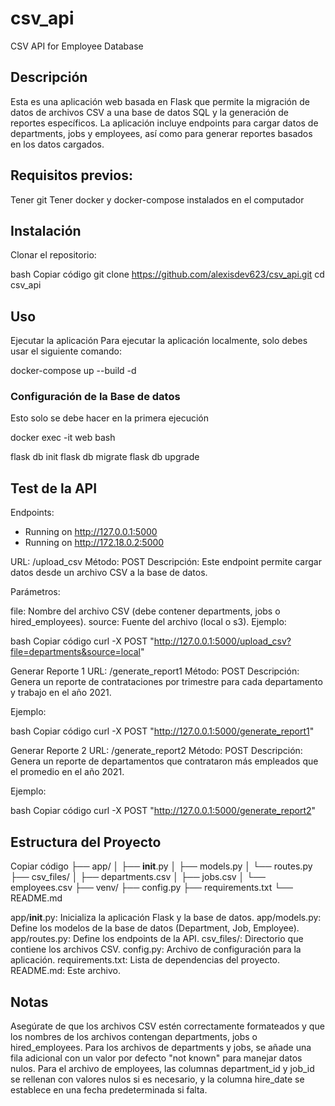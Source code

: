 # csv_api
CSV API for Employee Database

## Descripción

Esta es una aplicación web basada en Flask que permite la migración de datos de archivos CSV a una base de datos SQL y la generación de reportes específicos. La aplicación incluye endpoints para cargar datos de departments, jobs y employees, así como para generar reportes basados en los datos cargados.


## Requisitos previos:

Tener git
Tener docker y docker-compose instalados en el computador




## Instalación
Clonar el repositorio:

bash
Copiar código
git clone https://github.com/alexisdev623/csv_api.git
cd csv_api


## Uso
Ejecutar la aplicación
Para ejecutar la aplicación localmente, solo debes usar el siguiente comando:

docker-compose up --build -d



### Configuración de la Base de datos
Esto solo se debe hacer en la primera ejecución

docker exec -it web bash

flask db init
flask db migrate
flask db upgrade



## Test de la API

Endpoints: 
 * Running on http://127.0.0.1:5000
 * Running on http://172.18.0.2:5000

URL: /upload_csv
Método: POST
Descripción: Este endpoint permite cargar datos desde un archivo CSV a la base de datos.

Parámetros:

file: Nombre del archivo CSV (debe contener departments, jobs o hired_employees).
source: Fuente del archivo (local o s3).
Ejemplo:

bash
Copiar código
curl -X POST "http://127.0.0.1:5000/upload_csv?file=departments&source=local"



Generar Reporte 1
URL: /generate_report1
Método: POST
Descripción: Genera un reporte de contrataciones por trimestre para cada departamento y trabajo en el año 2021.

Ejemplo:

bash
Copiar código
curl -X POST "http://127.0.0.1:5000/generate_report1"



Generar Reporte 2
URL: /generate_report2
Método: POST
Descripción: Genera un reporte de departamentos que contrataron más empleados que el promedio en el año 2021.

Ejemplo:

bash
Copiar código
curl -X POST "http://127.0.0.1:5000/generate_report2"






## Estructura del Proyecto

Copiar código
├── app/
│   ├── __init__.py
│   ├── models.py
│   └── routes.py
├── csv_files/
│   ├── departments.csv
│   ├── jobs.csv
│   └── employees.csv
├── venv/
├── config.py
├── requirements.txt
└── README.md


app/__init__.py: Inicializa la aplicación Flask y la base de datos.
app/models.py: Define los modelos de la base de datos (Department, Job, Employee).
app/routes.py: Define los endpoints de la API.
csv_files/: Directorio que contiene los archivos CSV.
config.py: Archivo de configuración para la aplicación.
requirements.txt: Lista de dependencias del proyecto.
README.md: Este archivo.



## Notas
Asegúrate de que los archivos CSV estén correctamente formateados y que los nombres de los archivos contengan departments, jobs o hired_employees.
Para los archivos de departments y jobs, se añade una fila adicional con un valor por defecto "not known" para manejar datos nulos.
Para el archivo de employees, las columnas department_id y job_id se rellenan con valores nulos si es necesario, y la columna hire_date se establece en una fecha predeterminada si falta.
